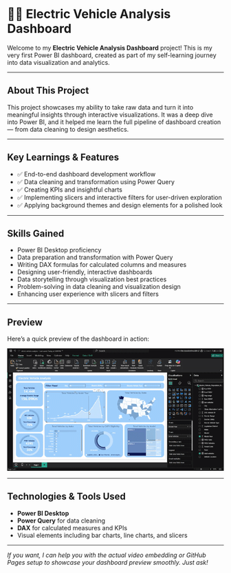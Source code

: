 # 🚗💫 Electric Vehicle Analysis Dashboard 

Welcome to my **Electric Vehicle Analysis Dashboard** project! This is my very first Power BI dashboard, created as part of my self-learning journey into data visualization and analytics.

---

## About This Project

This project showcases my ability to take raw data and turn it into meaningful insights through interactive visualizations. It was a deep dive into Power BI, and it helped me learn the full pipeline of dashboard creation — from data cleaning to design aesthetics.

---

## Key Learnings & Features

- ✅ End-to-end dashboard development workflow  
- ✅ Data cleaning and transformation using Power Query  
- ✅ Creating KPIs and insightful charts  
- ✅ Implementing slicers and interactive filters for user-driven exploration  
- ✅ Applying background themes and design elements for a polished look  

---

## Skills Gained

- Power BI Desktop proficiency  
- Data preparation and transformation with Power Query  
- Writing DAX formulas for calculated columns and measures  
- Designing user-friendly, interactive dashboards  
- Data storytelling through visualization best practices  
- Problem-solving in data cleaning and visualization design  
- Enhancing user experience with slicers and filters  

---

## Preview

Here’s a quick preview of the dashboard in action:

![Preview Video](previewVedio/electricVehicleanalysis.gif)  

---

## Technologies & Tools Used

- **Power BI Desktop**  
- **Power Query** for data cleaning  
- **DAX** for calculated measures and KPIs  
- Visual elements including bar charts, line charts, and slicers  

---

*If you want, I can help you with the actual video embedding or GitHub Pages setup to showcase your dashboard preview smoothly. Just ask!*
